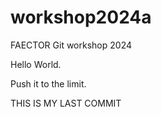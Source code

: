 # workshop2024a
FAECTOR Git workshop 2024

Hello World.

Push it to the limit.


THIS IS MY LAST COMMIT